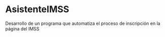 # AsistenteIMSS
Desarrollo de un programa que automatiza el proceso de inscripción en la página del IMSS
